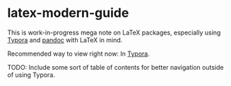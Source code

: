 # latex-modern-guide

This is work-in-progress mega note on LaTeX packages, especially using [Typora](http://typora.io) and [pandoc](https://pandoc.org) with LaTeX in mind.

Recommended way to view right now: In [Typora](http://typora.io).

TODO: Include some sort of table of contents for better navigation outside of using Typora.
